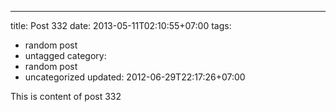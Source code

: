 ---
title: Post 332
date: 2013-05-11T02:10:55+07:00
tags:
  - random post
  - untagged
category:
  - random post
  - uncategorized
updated: 2012-06-29T22:17:26+07:00

This is content of post 332